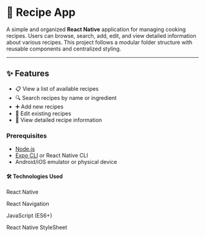 # 📱 Recipe App

A simple and organized **React Native** application for managing cooking recipes. Users can browse, search, add, edit, and view detailed information about various recipes. This project follows a modular folder structure with reusable components and centralized styling.

---

## ✨ Features

- 📋 View a list of available recipes  
- 🔍 Search recipes by name or ingredient  
- ➕ Add new recipes  
- 📝 Edit existing recipes  
- 📄 View detailed recipe information  

### Prerequisites

- [Node.js](https://nodejs.org/)
- [Expo CLI](https://docs.expo.dev/get-started/installation/) or React Native CLI
- Android/iOS emulator or physical device


#### 🛠️ Technologies Used
React Native

React Navigation

JavaScript (ES6+)

React Native StyleSheet
